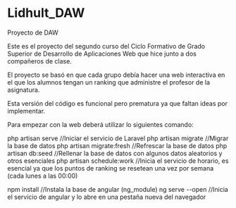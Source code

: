 # Lidhult_DAW
Proyecto de DAW

   Este es el proyecto del segundo curso del Ciclo Formativo de Grado Superior de Desarrollo de Aplicaciones Web que hice junto a dos compañeros de clase.

   El proyecto se basó en que cada grupo debía hacer una web interactiva en el que los alumnos tengan un ranking que administre el profesor de la asignatura.

   Esta versión del código es funcional pero prematura ya que faltan ideas por implementar.

   Para empezar con la web deberá utilizar lo siguientes comando:
   
   php artisan serve   //Iniciar el servicio de Laravel
   php artisan migrate   //Migrar la base de datos
   php artisan migrate:fresh   //Refrescar la base de datos
   php artisan db:seed   //Rellenar la base de datos con algunos datos aleatorios y otros esenciales
   php artisan schedule:work   //Inicia el servicio de horario, es esencial ya que los puntos de ranking se resetean una vez por semana (cada lunes a las 00:00)

   npm install   //Instala la base de angular (ng_module)
   ng serve --open   //Inicia el servicio de angular y lo abre en una pestaña nueva del navegador

